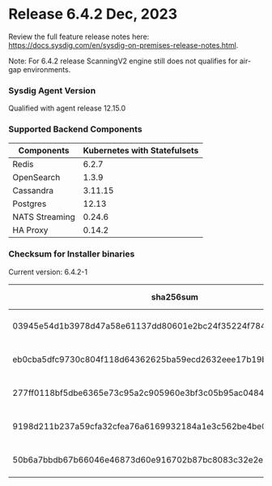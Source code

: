 Release 6.4.2 Dec, 2023
===

Review the full feature release notes here: https://docs.sysdig.com/en/sysdig-on-premises-release-notes.html.

Note: For 6.4.2 release ScanningV2 engine still does not qualifies for air-gap environments.

### Sysdig Agent Version

Qualified with agent release 12.15.0

### Supported Backend Components

| **Components** | **Kubernetes with Statefulsets** |
|---|---|
| Redis                      | 6.2.7 |
| OpenSearch                 | 1.3.9 |
| Cassandra                  | 3.11.15 |
| Postgres                   | 12.13 |
| NATS Streaming             | 0.24.6 |
| HA Proxy                   | 0.14.2 |


### Checksum for Installer binaries

Current version: 6.4.2-1

| **sha256sum** | **Installer binary** |
|---|---|
| 03945e54d1b3978d47a58e61137dd80601e2bc24f35224f7846a9a492a75b475 | installer-darwin-amd64 |
| eb0cba5dfc9730c804f118d64362625ba59ecd2632eee17b19b131d4fc5d2192 | installer-darwin-arm64 |
| 277ff0118bf5dbe6365e73c95a2c905960e3bf3c05b95ac0484f1cd6e81baeef | installer-linux-amd64 |
| 9198d211b237a59cfa32cfea76a6169932184a1e3c562be4be0b985a22475b8f | installer-linux-arm |
| 50b6a7bbdb67b66046e46873d60e916702b87bc8083c32e2ec644f4e229c79ab | installer-linux-arm64 |